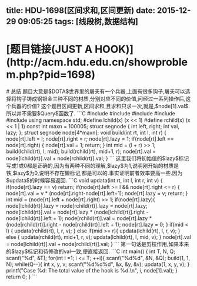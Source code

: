 title: HDU-1698(区间求和,区间更新)
date: 2015-12-29 09:05:25
tags: [线段树,数据结构]
---
<h1>[题目链接(JUST A HOOK)](http://acm.hdu.edu.cn/showproblem.php?pid=1698)</h1>
# 总结
题目大意是$DOTA$世界里的屠夫有一个兵器,上面有很多钩子,屠夫可以选择将钩子铸成钢银金三种不同的材质,分别对应不同的价值,问经过一系列操作后,这个兵器的价值?
这个题目区间更新,区间求和,且求和只求一次,就是,$node[1].val$.所以并不需要$Query$函数了.
<!-- more -->
```C
#include <iostream>
#include <cstdio>
#include <cstdlib>
#include <cstring>
#include <string>
using namespace std;
#define lchild(x) (x << 1)
#define rchild(x) (x << 1 | 1)
const int maxn = 100005;
struct segnode {
    int left, right;
    int val, lazy;
};
struct segnode node[4*maxn];
void build(int rt, int l, int r) {
    node[rt].left = l;
    node[rt].right = r;
    node[rt].lazy = 1;
    if(node[rt].left == node[rt].right) {
        node[rt].val = 1;
        return;
    }
    int mid = (l + r) >> 1;
    build(lchild(rt), l, mid);
    build(rchild(rt), mid+1, r);
    node[rt].val = node[lchild(rt)].val + node[rchild(rt)].val;
}
```
这里我们将初始值的$lazy$标记写成1或0都是正确的,因为有两种不同的理解,$lazy$为1,说明刚开始的材质是铁,$lazy$为0,说明不存在懒标记,都是可以的.事实证明前者效率要高一些.因为$updata$的时候容易返回.
```C
void updata(int rt, int l, int r, int v) {
    if(node[rt].lazy == v) return;
    if(node[rt].left >= l && node[rt].right <= r) {
        node[rt].val = v * (node[rt].right-node[rt].left+1);
        node[rt].lazy = v;
        return;
    }
    int mid = (node[rt].left + node[rt].right) >> 1;
    if(node[rt].lazy){
        node[lchild(rt)].lazy = node[rchild(rt)].lazy = node[rt].lazy;
        node[lchild(rt)].val = node[rt].lazy * (node[lchild(rt)].right - node[lchild(rt)].left + 1);
        node[rchild(rt)].val = node[rt].lazy * (node[rchild(rt)].right - node[rchild(rt)].left + 1);
        node[rt].lazy = 0;
    }
    if(mid < l) {
        updata(rchild(rt), l, r, v);
    } else if(mid >= r){
        updata(lchild(rt), l, r, v);
    } else {
        updata(rchild(rt), mid+1, r, v);
        updata(lchild(rt), l, mid, v);
    }
    node[rt].val = node[lchild(rt)].val + node[rchild(rt)].val;
}
```
第一句话是剪枝作用,如果本来的$lazy$标记和待修改的val一致,便直接返回.
```C
int main() {
    int T, N, Q;
    scanf("%d", &T);
    for(int i =1; i <= T; ++i){
        scanf("%d%d", &N, &Q);
        build(1, 1, N);
        while(Q--){
            int x, y, v;
            scanf("%d%d%d", &x, &y, &v);
            updata(1, x, y, v);
        }
        printf("Case %d: The total value of the hook is %d.\n", i, node[1].val);
    }
    return 0;
}
```
